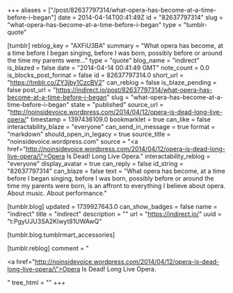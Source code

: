 +++
aliases = ["/post/82637797314/what-opera-has-become-at-a-time-before-i-began"]
date = 2014-04-14T00:41:49Z
id = "82637797314"
slug = "what-opera-has-become-at-a-time-before-i-began"
type = "tumblr-quote"

[tumblr]
reblog_key = "AXFiU3BA"
summary = "What opera has become, at a time before I began singing, before I was born, possibly before or around the time my parents were..."
type = "quote"
blog_name = "indirect"
is_blazed = false
date = "2014-04-14 00:41:49 GMT"
note_count = 0.0
is_blocks_post_format = false
id = 82637797314.0
short_url = "https://tmblr.co/ZY3jby1CzcBV2"
can_reblog = false
is_blaze_pending = false
post_url = "https://indirect.io/post/82637797314/what-opera-has-become-at-a-time-before-i-began"
slug = "what-opera-has-become-at-a-time-before-i-began"
state = "published"
source_url = "http://noinsidevoice.wordpress.com/2014/04/12/opera-is-dead-long-live-opera/"
timestamp = 1397436109.0
bookmarklet = true
can_like = false
interactability_blaze = "everyone"
can_send_in_message = true
format = "markdown"
should_open_in_legacy = true
source_title = "noinsidevoice.wordpress.com"
source = "<a href=\"http://noinsidevoice.wordpress.com/2014/04/12/opera-is-dead-long-live-opera/\">Opera Is Dead! Long Live Opera.</a>"
interactability_reblog = "everyone"
display_avatar = true
can_reply = false
id_string = "82637797314"
can_blaze = false
text = "What opera has become, at a time before I began singing, before I was born, possibly before or around the time my parents were born, is an affront to everything I believe about opera. About music. About performance."

[tumblr.blog]
updated = 1739927643.0
can_show_badges = false
name = "indirect"
title = "indirect"
description = ""
url = "https://indirect.io/"
uuid = "t:PgyUJU3SA2Klwyt81UWAwQ"

[tumblr.blog.tumblrmart_accessories]

[tumblr.reblog]
comment = "<p><a href=\"http://noinsidevoice.wordpress.com/2014/04/12/opera-is-dead-long-live-opera/\">Opera Is Dead! Long Live Opera.</a></p>"
tree_html = ""
+++
